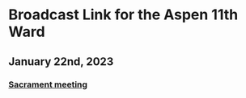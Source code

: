 # Broadcast Link for the Aspen 11th Ward

## January 22nd, 2023
### [Sacrament meeting](https://www.youtube.com/watch?v=rE_cBNPxLrE)
